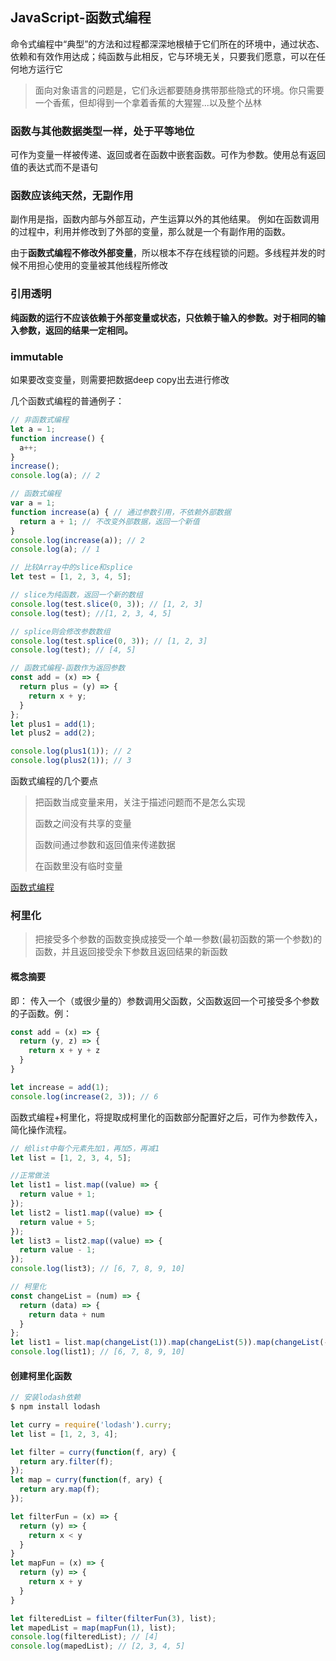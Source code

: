 ## JavaScript-函数式编程

命令式编程中“典型”的方法和过程都深深地根植于它们所在的环境中，通过状态、依赖和有效作用达成；纯函数与此相反，它与环境无关，只要我们愿意，可以在任何地方运行它

> 面向对象语言的问题是，它们永远都要随身携带那些隐式的环境。你只需要一个香蕉，但却得到一个拿着香蕉的大猩猩...以及整个丛林

### 函数与其他数据类型一样，处于平等地位
可作为变量一样被传递、返回或者在函数中嵌套函数。可作为参数。使用总有返回值的表达式而不是语句

### 函数应该纯天然，无副作用
副作用是指，函数内部与外部互动，产生运算以外的其他结果。
例如在函数调用的过程中，利用并修改到了外部的变量，那么就是一个有副作用的函数。

由于**函数式编程不修改外部变量**，所以根本不存在线程锁的问题。多线程并发的时候不用担心使用的变量被其他线程所修改 

### 引用透明
**纯函数的运行不应该依赖于外部变量或状态，只依赖于输入的参数。对于相同的输入参数，返回的结果一定相同。**

### immutable
如果要改变变量，则需要把数据deep copy出去进行修改

几个函数式编程的普通例子：

```javascript
// 非函数式编程
let a = 1;
function increase() {
  a++;
}
increase();
console.log(a); // 2

// 函数式编程
var a = 1;
function increase(a) { // 通过参数引用，不依赖外部数据
  return a + 1; // 不改变外部数据，返回一个新值
}
console.log(increase(a)); // 2
console.log(a); // 1
```

```javascript
// 比较Array中的slice和splice
let test = [1, 2, 3, 4, 5];

// slice为纯函数，返回一个新的数组
console.log(test.slice(0, 3)); // [1, 2, 3]
console.log(test); //[1, 2, 3, 4, 5]

// splice则会修改参数数组
console.log(test.splice(0, 3)); // [1, 2, 3]
console.log(test); // [4, 5]
```

```javascript
// 函数式编程-函数作为返回参数
const add = (x) => {
  return plus = (y) => {
    return x + y;
  }
};
let plus1 = add(1);
let plus2 = add(2);

console.log(plus1(1)); // 2
console.log(plus2(1)); // 3
```
函数式编程的几个要点

> 把函数当成变量来用，关注于描述问题而不是怎么实现
>
> 函数之间没有共享的变量
>
> 函数间通过参数和返回值来传递数据
>
> 在函数里没有临时变量

[函数式编程](http://coolshell.cn/articles/10822.html)

### 柯里化

> 把接受多个参数的函数变换成接受一个单一参数(最初函数的第一个参数)的函数，并且返回接受余下参数且返回结果的新函数

#### 概念摘要

即：
传入一个（或很少量的）参数调用父函数，父函数返回一个可接受多个参数的子函数。例：
```javascript
const add = (x) => {
  return (y, z) => {
    return x + y + z
  }
}

let increase = add(1);
console.log(increase(2, 3)); // 6
```

函数式编程+柯里化，将提取成柯里化的函数部分配置好之后，可作为参数传入，简化操作流程。
```javascript
// 给list中每个元素先加1，再加5，再减1
let list = [1, 2, 3, 4, 5];

//正常做法
let list1 = list.map((value) => {
  return value + 1;
});
let list2 = list1.map((value) => {
  return value + 5;
});
let list3 = list2.map((value) => {
  return value - 1;
});
console.log(list3); // [6, 7, 8, 9, 10]

// 柯里化
const changeList = (num) => {
  return (data) => {
    return data + num
  }
};
let list1 = list.map(changeList(1)).map(changeList(5)).map(changeList(-1));
console.log(list1); // [6, 7, 8, 9, 10]
```

#### 创建柯里化函数

```javascript
// 安装lodash依赖
$ npm install lodash

let curry = require('lodash').curry;
let list = [1, 2, 3, 4];

let filter = curry(function(f, ary) {
  return ary.filter(f);
});
let map = curry(function(f, ary) {
  return ary.map(f);
});

let filterFun = (x) => {
  return (y) => {
    return x < y
  }
}
let mapFun = (x) => {
  return (y) => {
    return x + y
  }
}

let filteredList = filter(filterFun(3), list);
let mapedList = map(mapFun(1), list);
console.log(filteredList); // [4]
console.log(mapedList); // [2, 3, 4, 5]
```